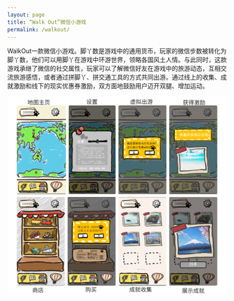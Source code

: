 ```yaml
---
layout: page
title: “Walk Out”微信小游戏
permalink: /walkout/
---
```


WalkOut一款微信小游戏。脚丫数是游戏中的通用货币，玩家的微信步数被转化为脚丫数，他们可以用脚丫在游戏中环游世界，领略各国风土人情。与此同时，这款游戏承继了微信的社交属性，玩家可以了解微信好友在游戏中的旅游动态，互相交流旅游感悟，或者通过拼脚丫、拼交通工具的方式共同出游。通过线上的收集、成就激励和线下的现实优惠券激励，双方面地鼓励用户迈开双腿、增加运动。


![](https://raw.githubusercontent.com/sigababa/sigababa.github.io/master/images/collections/walkout_01.jpg)

